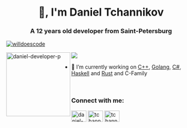 <h1 align="center">👋, I'm Daniel Tchannikov</h1>
<h3 align="center">A 12 years old developer from Saint-Petersburg</h3>

<p align="left"> <a href="https://github.com/ryo-ma/github-profile-trophy"><img src="https://github-profile-trophy.vercel.app/?username=daniel-developer-p&theme=onedark&margin-w=15&margin-h=15&column=7" alt="willdoescode" /></a> </p>

<div>
<img height="170" align="left" src="https://github-readme-stats.vercel.app/api?username=daniel-developer-p&count_private=true&include_all_commits=true&theme=onedark" alt="daniel-developer-p" />
<img src="https://github-readme-stats.vercel.app/api/top-langs/?username=daniel-developer-p&layout=compact&theme=onedark&langs_count=15" />
</div>

- 🔭 I’m currently working on [C++](https://ru.wikipedia.org/wiki/C%2B%2B), [Golang](https://golang.org), [C#](https://docs.microsoft.com/ru-ru/dotnet/), [Haskell](https://www.haskell.org) and [Rust](http://rust-lang.org/) and C-Family

<br/>


<h3 align="left">Connect with me: </h3>
<p align="left">
<a href="https://stackoverflow.com/users/14818895/daniel-developer" target="blank"><img align="center" src="https://cdn.jsdelivr.net/npm/simple-icons@3.0.1/icons/stackoverflow.svg" alt="daniel-developer" height="30" width="40" /></a>
<a href="https://instagram.com/tchannikovdaniel" target="blank"><img align="center" src="https://cdn.jsdelivr.net/npm/simple-icons@3.0.1/icons/instagram.svg" alt="tchannikovdaniel" height="30" width="40" /></a>
<a href="https://t.me/TDN08" target="blank"><img align="center" src="https://cdn.jsdelivr.net/npm/simple-icons@3.0.1/icons/telegram.svg" alt="tchannikovdaniel" height="30" width="40" /></a>
</p>
